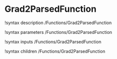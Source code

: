 <!-- MOOSE Documentation Stub: Remove this when content is added. -->

# Grad2ParsedFunction

!syntax description /Functions/Grad2ParsedFunction

!syntax parameters /Functions/Grad2ParsedFunction

!syntax inputs /Functions/Grad2ParsedFunction

!syntax children /Functions/Grad2ParsedFunction
